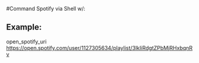 #Command Spotify via Shell w/:
## Example:
open_spotify_uri https://open.spotify.com/user/1127305634/playlist/3lkIiRdgtZPbMjRHxbqnRv
